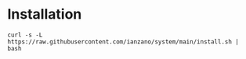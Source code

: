 # Installation

    curl -s -L https://raw.githubusercontent.com/ianzano/system/main/install.sh | bash
